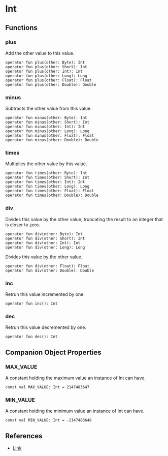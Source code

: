 
# Int
## Functions
### plus
Add the other value to this value.

```
operator fun plus(other: Byte): Int
operator fun plus(other: Short): Int
operator fun plus(other: Int): Int
operator fun plus(other: Long): Long
operator fun plus(other: Float): Float
operator fun plus(other: Double): Double
```
### minus
Subtracts the other value from this value.

```
operator fun minus(other: Byte): Int
operator fun minus(other: Short): Int
operator fun minus(other: Int): Int
operator fun minus(other: Long): Long
operator fun minus(other: Float): Float
operator fun minus(other: Double): Double
```
### times
Multiplies the other value by this value.

```
operator fun times(other: Byte): Int
operator fun times(other: Short): Int
operator fun times(other: Int): Int
operator fun times(other: Long): Long
operator fun times(other: Float): Float
operator fun times(other: Double): Double
```
### div
Divides this value by the other value, truncating the result to an integer that is closer to zero.

```
operator fun div(other: Byte): Int
operator fun div(other: Short): Int
operator fun div(other: Int): Int
operator fun div(other: Long): Long
```
Divides this value by the other value.
```
operator fun div(other: Float): Float
operator fun div(other: Double): Double
```
### inc
Retrun this value incremented by one.

```
operator fun inc(): Int
```
### dec
Retrun this value decremented by one.

```
operator fun dec(): Int
```
## Companion Object Properties
### MAX_VALUE
A constant holding the maximum value an instance of Int can have.

```
const val MAX_VALUE: Int = 2147483647
```
### MIN_VALUE
A constant holding the minimum value an instance of Int can have.

```
const val MIN_VALUE: Int = -2147483648
```
## References
- [Link][def]

[def]: https://kotlinlang.org/api/latest/jvm/stdlib/kotlin/-int/